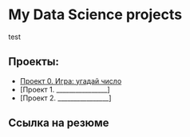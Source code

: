 # My Data Science projects
test
## Проекты:
* [Проект 0. Игра: угадай число](https://github.com/SergeyMarashov/data_science/tree/main/project_0)
* [Проект 1. ________________]
* [Проект 2. ________________]

## Ссылка на резюме